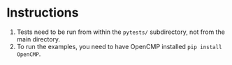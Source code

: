 # Instructions
1. Tests need to be run from within the `pytests/` subdirectory, not from the main directory.
2. To run the examples, you need to have OpenCMP installed `pip install OpenCMP`.
